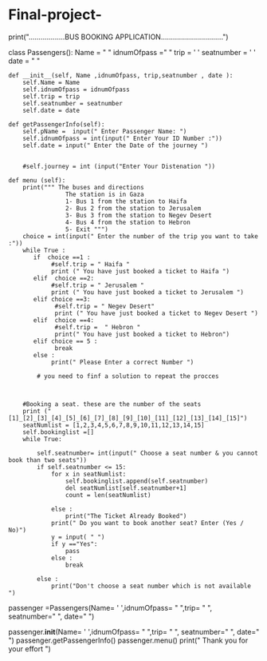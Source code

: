 # Final-project-
print("..................BUS BOOKING APPLICATION...............................")

class Passengers():
    Name = " "
    idnumOfpass =" "
    trip = ' '
    seatnumber = ' '
    date = " "


    def __init__(self, Name ,idnumOfpass, trip,seatnumber , date ):
        self.Name = Name
        self.idnumOfpass = idnumOfpass
        self.trip = trip
        self.seatnumber = seatnumber
        self.date = date

    def getPassengerInfo(self):
        self.pName =  input(" Enter Passenger Name: ")
        self.idnumOfpass = int(input(" Enter Your ID Number :"))
        self.date = input(" Enter the Date of the journey ")


        #self.journey = int (input("Enter Your Distenation "))

    def menu (self):
        print(""" The buses and directions
                    The station is in Gaza
                    1- Bus 1 from the station to Haifa
                    2- Bus 2 from the station to Jerusalem
                    3- Bus 3 from the station to Negev Desert
                    4- Bus 4 from the station to Hebron 
                    5- Exit """)
        choice = int(input(" Enter the number of the trip you want to take :"))
        while True :
           if  choice ==1 :
                #self.trip = " Haifa "
                print (" You have just booked a ticket to Haifa ")
           elif  choice ==2:
                #self.trip = " Jerusalem "
                print (" You have just booked a ticket to Jerusalem ")
           elif choice ==3:
                 #self.trip = " Negev Desert"
                 print (" You have just booked a ticket to Negev Desert ")
           elif  choice ==4:
                 #self.trip =  " Hebron "
                 print(" You have just booked a ticket to Hebron")
           elif choice == 5 :
                 break
           else :
                print(" Please Enter a correct Number ")

            # you need to finf a solution to repeat the procces



        #Booking a seat. these are the number of the seats
        print (" [1]_[2]_[3]_[4]_[5]_[6]_[7]_[8]_[9]_[10]_[11]_[12]_[13]_[14]_[15]")
        seatNumlist = [1,2,3,4,5,6,7,8,9,10,11,12,13,14,15]
        self.bookinglist =[]
        while True:

            self.seatnumber= int(input(" Choose a seat number & you cannot book than two seats"))
            if self.seatnumber <= 15:
                for x in seatNumlist:
                    self.bookinglist.append(self.seatnumber)
                    del seatNumlist[self.seatnumber+1]
                    count = len(seatNumlist)

                else :
                    print("The Ticket Already Booked")
                print(" Do you want to book another seat? Enter (Yes / No)")
                y = input( " ")
                if y =="Yes":
                    pass
                else :
                    break

            else :
                print("Don't choose a seat number which is not available ")

passenger =Passengers(Name= ' ',idnumOfpass= " ",trip= " ", seatnumber=" ", date=" ")


passenger.__init__(Name= ' ',idnumOfpass= " ",trip= " ", seatnumber=" ", date=" ")
passenger.getPassengerInfo()
passenger.menu()
print(" Thank you for your effort ")
